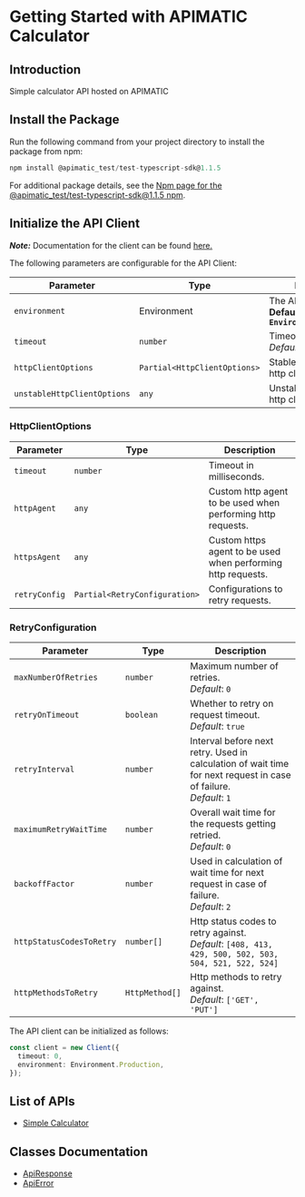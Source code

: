 
# Getting Started with APIMATIC Calculator

## Introduction

Simple calculator API hosted on APIMATIC

## Install the Package

Run the following command from your project directory to install the package from npm:

```ts
npm install @apimatic_test/test-typescript-sdk@1.1.5
```

For additional package details, see the [Npm page for the @apimatic_test/test-typescript-sdk@1.1.5 npm](https://www.npmjs.com/package/@apimatic_test/test-typescript-sdk/v/1.1.5).

## Initialize the API Client

**_Note:_** Documentation for the client can be found [here.](https://www.github.com/Syed-Subtain/test-typescript-js-sdk/tree/1.1.5/doc/client.md)

The following parameters are configurable for the API Client:

| Parameter | Type | Description |
|  --- | --- | --- |
| `environment` | Environment | The API environment. <br> **Default: `Environment.Production`** |
| `timeout` | `number` | Timeout for API calls.<br>*Default*: `0` |
| `httpClientOptions` | `Partial<HttpClientOptions>` | Stable configurable http client options. |
| `unstableHttpClientOptions` | `any` | Unstable configurable http client options. |

### HttpClientOptions

| Parameter | Type | Description |
|  --- | --- | --- |
| `timeout` | `number` | Timeout in milliseconds. |
| `httpAgent` | `any` | Custom http agent to be used when performing http requests. |
| `httpsAgent` | `any` | Custom https agent to be used when performing http requests. |
| `retryConfig` | `Partial<RetryConfiguration>` | Configurations to retry requests. |

### RetryConfiguration

| Parameter | Type | Description |
|  --- | --- | --- |
| `maxNumberOfRetries` | `number` | Maximum number of retries. <br> *Default*: `0` |
| `retryOnTimeout` | `boolean` | Whether to retry on request timeout. <br> *Default*: `true` |
| `retryInterval` | `number` | Interval before next retry. Used in calculation of wait time for next request in case of failure. <br> *Default*: `1` |
| `maximumRetryWaitTime` | `number` | Overall wait time for the requests getting retried. <br> *Default*: `0` |
| `backoffFactor` | `number` | Used in calculation of wait time for next request in case of failure. <br> *Default*: `2` |
| `httpStatusCodesToRetry` | `number[]` | Http status codes to retry against. <br> *Default*: `[408, 413, 429, 500, 502, 503, 504, 521, 522, 524]` |
| `httpMethodsToRetry` | `HttpMethod[]` | Http methods to retry against. <br> *Default*: `['GET', 'PUT']` |

The API client can be initialized as follows:

```ts
const client = new Client({
  timeout: 0,
  environment: Environment.Production,
});
```

## List of APIs

* [Simple Calculator](https://www.github.com/Syed-Subtain/test-typescript-js-sdk/tree/1.1.5/doc/controllers/simple-calculator.md)

## Classes Documentation

* [ApiResponse](https://www.github.com/Syed-Subtain/test-typescript-js-sdk/tree/1.1.5/doc/api-response.md)
* [ApiError](https://www.github.com/Syed-Subtain/test-typescript-js-sdk/tree/1.1.5/doc/api-error.md)

